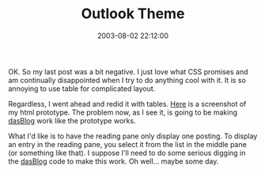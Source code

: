 ﻿---
layout: post
title: "Outlook Theme"
comments: false
date: 2003-08-02 22:12:00
categories:
 - Technology
subtext-id: 910ffe72-9376-4dd2-a70c-a94446bed870
alias: /blog/Outlook-Theme.aspx
---


OK. So my last post was a bit negative. I just love what CSS promises and am continually disappointed when I try to do anything cool with it. It is so annoying to use table for complicated layout.

Regardless, I went ahead and redid it with tables. [Here](http://www.peterprovost.org/OutlookProtoScreenshot.gif) is a screenshot of my html prototype. The problem now, as I see it, is going to be making [dasBlog](http://www.dasblog.net) work like the prototype works.

What I'd like is to have the reading pane only display one posting. To display an entry in the reading pane, you select it from the list in the middle pane (or something like that). I suppose I'll need to do some serious digging in the [dasBlog](http://www.dasblog.net) code to make this work. Oh well... maybe some day.

